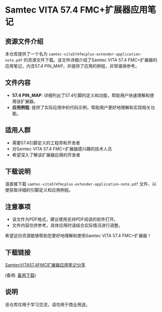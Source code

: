 # Samtec VITA 57.4 FMC+扩展器应用笔记

## 资源文件介绍

本仓库提供了一个名为 `samtec-vita574fmcplus-extender-application-note.pdf` 的资源文件下载。该文件详细介绍了Samtec VITA 57.4 FMC+扩展器的应用笔记，内含57.4 PIN_MAP，并提供了应用的例程，非常值得参考。

## 文件内容

- **57.4 PIN_MAP**: 详细列出了57.4引脚的定义和功能，帮助用户快速理解和使用该扩展器。
- **应用例程**: 提供了实际应用中的代码示例，帮助用户更好地理解和实现相关功能。

## 适用人群

- 需要57.4引脚定义的工程师和开发者
- 对Samtec VITA 57.4 FMC+扩展器感兴趣的技术人员
- 希望深入了解该扩展器应用的开发者

## 下载说明

请直接下载 `samtec-vita574fmcplus-extender-application-note.pdf` 文件，以便获取详细的引脚定义和应用例程。

## 注意事项

- 该文件为PDF格式，建议使用支持PDF阅读的软件打开。
- 文件内容仅供参考，具体应用时请结合实际情况进行调整。

希望这份资源能够帮助您更好地理解和使用Samtec VITA 57.4 FMC+扩展器！

## 下载链接
[SamtecVITA57.4FMC扩展器应用笔记分享](https://pan.quark.cn/s/71cf74618671) 

(备用: [备用下载](https://pan.baidu.com/s/19RHihsyITP6gAFWaYiVr0A?pwd=1234))

## 说明

该仓库仅用于学习交流，请勿用于商业用途。
